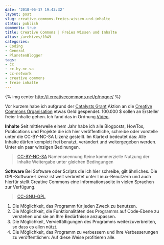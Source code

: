 ```yaml
---
date: '2010-06-17 19:43:32'
layout: post
slug: creative-commons-freies-wissen-und-inhalte
status: publish
comments: true
title: Creative Commons | Freies Wissen und Inhalte
alias: /archives/1049
categories:
- Coding
- General
- PlanetenBlogger
tags:
- cc
- cc-by-nc-sa
- cc-network
- creative commons
- freie inhalte
---
```


{% img center http://i.creativecommons.net/p/noqqe/ %}

Vor kurzem habe ich aufgrund der [Catalysts Grant](http://wiki.creativecommons.org/Grants) Aktion an die [Creative Commons Organisation](http://creativecommons.org/about/) etwas Geld gespendet. 100.000 $ sollen an Ersteller freier Inhalte gehen. Ich fand das in Ordnung.[Video](http://a44.video2.blip.tv/5840001990950/Commonscreative-WannaWorkTogether315.ogv?bri=3.2&brs=1369).

**Inhalte**
Seit mittlerweile einem Jahr habe ich alle Blogposts, HowTos, Publications und Projekte die ich hier veröffentliche, schreibe oder vorstelle unter die CC-BY-NC-SA Lizenz gestellt. Im Klartext bedeutet das: Alle Inhalte dürfen komplett frei benutzt, verändert und weitergegeben werden. Unter ein paar winzigen Bedinungen.


> [CC-BY-NC-SA](http://creativecommons.org/licenses/by-nc-sa/3.0/de/)
Namensnennung
Keine kommerzielle Nutzung der Inhalte
Weitergabe unter gleichen Bedingungen


**Software**
Bei Software oder Scripts die ich hier schreibe, gilt ähnliches. Die GPL-Software-Lizenz ist weit verbreitet unter Linux-Benutzern und auch hierfür stellt Creative Commons eine Informationsseite in vielen Sprachen zur Verfügung.


> [CC-GNU-GPL](http://creativecommons.org/licenses/GPL/2.0/deed.de)
1. Die Möglichkeit, das Programm für jeden Zweck zu benutzen.
2. Die Möglichkeit, die Funktionalitäten des Programms auf Code-Ebene zu verstehen und sie an Ihre Bedürfnisse anzupassen.
3. Die Möglichkeit, Vervielfältigungen des Programms weiterzuverbreiten, so dass es allen nützt.
4. Die Möglichkeit, das Programm zu verbessern und Ihre Verbesserungen zu veröffentlichen: Auf diese Weise profitieren alle.


